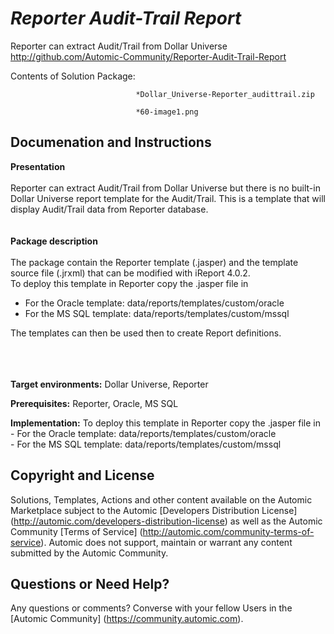 *Reporter Audit-Trail Report*
=============


Reporter can extract Audit/Trail from Dollar Universe
http://github.com/Automic-Community/Reporter-Audit-Trail-Report

<!-- List of attached files -->
Contents of Solution Package:

						
								*Dollar_Universe-Reporter_audittrail.zip
								
								*60-image1.png
								
						


Documenation and Instructions
---

<p><strong class="bbc">Presentation</strong><br /><br />Reporter can extract Audit/Trail from Dollar Universe but there is no built-in Dollar Universe report template for the Audit/Trail. This is a template that will display Audit/Trail data from Reporter database.<br /><br /><br /><strong class="bbc">Package description</strong><br /><br />The package contain the Reporter template (.jasper) and the template source file (.jrxml) that can be modified with iReport 4.0.2.<br />To deploy this template in Reporter copy the .jasper file in</p>
<ul class="bbc">
<li>For the Oracle template: data/reports/templates/custom/oracle</li>
<li>For the MS SQL template: data/reports/templates/custom/mssql</li>
</ul>
<p>The templates can then be used then to create Report definitions.<br /><br /><br /><br /></p>
<p><strong class="title">Target environments:</strong> Dollar Universe, Reporter</p>
<p><strong class="title">Prerequisites:</strong> Reporter, Oracle, MS SQL</p>
<p><strong class="title">Implementation:</strong> To deploy this template in Reporter copy the .jasper file in<br /> - For the Oracle template: data/reports/templates/custom/oracle<br /> - For the MS SQL template: data/reports/templates/custom/mssql</p>

Copyright and License
---

Solutions, Templates, Actions and other content available on the Automic Marketplace subject to the Automic [Developers Distribution License] (http://automic.com/developers-distribution-license) as well as the Automic Community [Terms of Service] (http://automic.com/community-terms-of-service).
Automic does not support, maintain or warrant any content submitted by the Automic Community.



Questions or Need Help? 
---
Any questions or comments? Converse with your fellow Users in the [Automic Community] (https://community.automic.com).